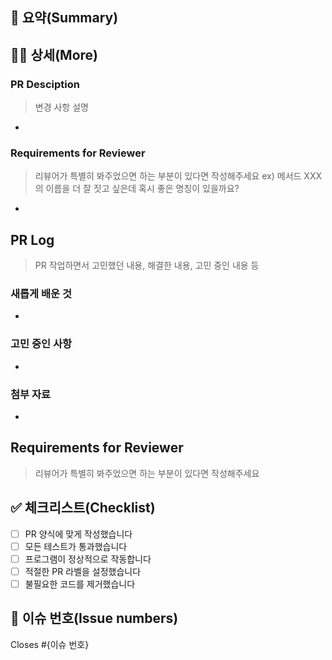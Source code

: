 ## 📄 요약(Summary)
>

✍🏼 상세(More)
- 

### PR Desciption

> 변경 사항 설명

-

### Requirements for Reviewer
> 리뷰어가 특별히 봐주었으면 하는 부분이 있다면 작성해주세요
> ex) 메서드 XXX의 이름을 더 잘 짓고 싶은데 혹시 좋은 명칭이 있을까요?

-

## PR Log

> PR 작업하면서 고민했던 내용, 해결한 내용, 고민 중인 내용 등

### 새롭게 배운 것

-

### 고민 중인 사항

-

### 첨부 자료

-

## Requirements for Reviewer
> 리뷰어가 특별히 봐주었으면 하는 부분이 있다면 작성해주세요

## ✅ 체크리스트(Checklist)
- [ ] PR 양식에 맞게 작성했습니다
- [ ] 모든 테스트가 통과했습니다
- [ ] 프로그램이 정상적으로 작동합니다
- [ ] 적절한 PR 라벨을 설정했습니다
- [ ] 불필요한 코드를 제거했습니다

## 🚪 이슈 번호(Issue numbers)
Closes #{이슈 번호}